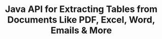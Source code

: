 ---
############################# Static ############################
layout: "auto-gen-gist"
draft: false
path: "parser/java/extract/table/odp/"
otherformats: DOC DOT DOCX DOCM DOTX DOTM TXT ODT OTT RTF PDF XHTML MHTML MD XML EPUB FB2 CHM XLS XLT XLSX XLSM XLSB XLTX XLTM ODS CSV OTS XLA XLAM PPT PPTX  PPS POT PPSX PPTM POTX PPSM OTP PST OST EML EMLX MSG ONE 

############################# Head ############################
head_title: "Java API to Extract Tables from Various Documents (Excel, Word, PDF)"
head_description: "GroupDocs.Parser Java API provides complete functionality for extracting tables from PDF, DOCX, PPTX, EML, MSG, XLSX, CSV, ODT, RTF& EPUB Documents & Pages."

############################# Header ############################
title: "Java API for Extracting Tables from Documents Like PDF, Excel, Word, Emails & More"
description: "GroupDocs.Parser Java API gives software programmers the Power to extract tables  from Documents like PDF, DOCX, PPTX, EML, MSG, XLSX, CSV, ODT, RTF, EPUB & more."

######################### Download Button #######################
button:
    enable: true

############################# About ############################
about:
    enable: true
    title: "How to Extract Tables from Popular Documents File Formats via Java API?"
    content: |
     A table is a grid of cells organized into rows and columns which can be used to effectively present data or information to the reader in a visually appealing way. Tables play a very important role in organizing data in documents and have many useful benefits such as grouping of information, arranging data in rows or columns, making lists, organizing layout of whole sentences, position images in documents, highlight trends or patterns in data and so on. GroupDocs.Parser for Java API enables software engineers and developers to create powerful Java application for handling various documents types.  It can be used to extract tables, text and  images from some popular documents formats, such as such as PDF, Emails, Ebooks, Word (DOC, DOCX), PowerPoint (PPT, PPTX), Excel (XLS, XLSX), Emails (EML, MSG)  formats and many more.  The Java API has provided support for several important features related to table management in documents such as  extract all tables or a specific table  from the document, get table from a particular document’s page,  table cell data extraction, get total number of a table rows and columns, get row height,   print data of a table and so on. 

############################# content ############################
steps:
    enable: true
    block:
    - title_left: "Use Java Code to Extract Tables from ODP Documents "
      content_left: |
       GroupDocs.Parser Java API has included complete support for processing various documents types and extract data from it. The following Java code example shows how software programmers can extract tables from a ODP document with just couple of lines of code. 

      title_right: "Tables Extraction from ODP Documents"
      content_right: |
        * Create an instance of [Parser](https://apireference.groupdocs.com/parser/java/com.groupdocs.parser/Parser) 
        * check if tables extraction is supported 
        * Create the layout of tables
        * Create the options for table extraction
        * Call [getTables(options)](https://apireference.groupdocs.com/parser/java/com.groupdocs.parser/Parser#getTables(com.groupdocs.parser.options.PageTableAreaOptions)) method to extract tables from the whole document.
        * Iterate over rows and columns
        * extract and Print table cell text

      gisthash: "dda6d3d4866e63ae1614d86dd847fecd"
      gistfile: "tables_extraction_form_documents.cs"

    - title_left: "How to Extract Tables from ODP Document's Page"
      content_left: |
       GroupDocs.Parser Java API allows computer programmers to extract tables from ODP document's page with just a couple of lines of Java code. It will check document for tables existence and then will extract tables from particular documents page. The following example demonstrates how Java developers can perform tables extraction inside a ODP document with ease.  

      title_right: "Extract Document's Tables via Java"
      content_right: |
        * Create an instance of [Parser](https://apireference.groupdocs.com/parser/java/com.groupdocs.parser/Parser)  
        * check if tables extraction is supported 
        * Create the layout of tables
        * Create the options for table extraction from document page
        * Get document info via [getDocumentInfo)](https://apireference.groupdocs.com/parser/java/com.groupdocs.parser/Parser#getDocumentInfo())
        * Check document for pages existence
        * Extract tables from the document page
        * Call [getTables(options)](https://apireference.groupdocs.com/parser/java/com.groupdocs.parser/Parser#getTables(com.groupdocs.parser.options.PageTableAreaOptions)) method to extract tables from the whole document.
        * Iterate over tables, rows and columns
        * extract and Print table cell text
     
      gisthash: "2dc42054bba3abdc297c63f4534281d8"
      gistfile: "tables_extraction_form_documents_page.cs"
      
    - title_left: "System Requirements"
      content_left: |
        GroupDocs.Parser for Java is supported on all major platforms and operating systems. It can generate documents in Microsoft Word, Excel, PowerPoint, Outlook, OpenOffice & 50+ other formats. For complete system requirements guide, please visit system requirements before executing the code below, please make sure that you have the following prerequisites installed on your system:
        * Operating Systems: Microsoft Windows, Linux, MacOS
        * Java Versions Support: J2SE 7.0 (1.7), J2SE 8.0 (1.8) or above
        * Get the latest version of GroupDocs.Assembly Java APIs from GroupDocs [Repository](https://repository.groupdocs.com/webapp/#/artifacts/browse/tree/General/repo/com/groupdocs/groupdocs-parser)
        
      title_right: "Why Use GroupDocs.Assembly"
      content_right: |
        * Extract a plain text from any of the supported documents.
        * Table of contents extraction support
        * Extract formatted text, metadata, images, containers, and attachments.
        * Documents parsing via user-defined templates.
        * Search Text using keyword or regular expression. 
        * Structured text extraction support
        * Extract table of contents for some supported document formats.
        * Parse form data from PDF documents.

demos:
    enable: true
        

about_formats:
    enable: true


more_formats:
    enable: true


back_to_top:
    enable: true
---